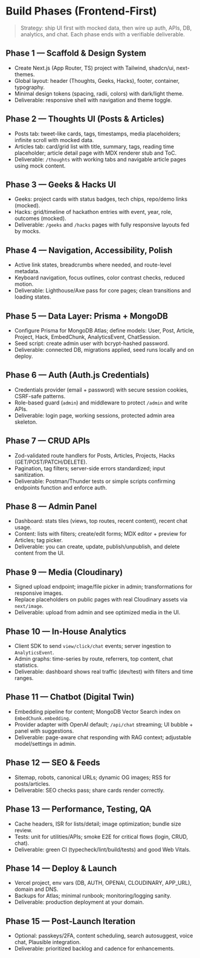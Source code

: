 # Build Phases (Frontend‑First)

> Strategy: ship UI first with mocked data, then wire up auth, APIs, DB, analytics, and chat. Each phase ends with a verifiable deliverable.

## Phase 1 — Scaffold & Design System
- Create Next.js (App Router, TS) project with Tailwind, shadcn/ui, next-themes.
- Global layout: header (Thoughts, Geeks, Hacks), footer, container, typography.
- Minimal design tokens (spacing, radii, colors) with dark/light theme.
- Deliverable: responsive shell with navigation and theme toggle.

## Phase 2 — Thoughts UI (Posts & Articles)
- Posts tab: tweet-like cards, tags, timestamps, media placeholders; infinite scroll with mocked data.
- Articles tab: card/grid list with title, summary, tags, reading time placeholder; article detail page with MDX renderer stub and ToC.
- Deliverable: `/thoughts` with working tabs and navigable article pages using mock content.

## Phase 3 — Geeks & Hacks UI
- Geeks: project cards with status badges, tech chips, repo/demo links (mocked).
- Hacks: grid/timeline of hackathon entries with event, year, role, outcomes (mocked).
- Deliverable: `/geeks` and `/hacks` pages with fully responsive layouts fed by mocks.

## Phase 4 — Navigation, Accessibility, Polish
- Active link states, breadcrumbs where needed, and route-level metadata.
- Keyboard navigation, focus outlines, color contrast checks, reduced motion.
- Deliverable: Lighthouse/Axe pass for core pages; clean transitions and loading states.

## Phase 5 — Data Layer: Prisma + MongoDB
- Configure Prisma for MongoDB Atlas; define models: User, Post, Article, Project, Hack, EmbedChunk, AnalyticsEvent, ChatSession.
- Seed script: create admin user with bcrypt-hashed password.
- Deliverable: connected DB, migrations applied, seed runs locally and on deploy.

## Phase 6 — Auth (Auth.js Credentials)
- Credentials provider (email + password) with secure session cookies, CSRF-safe patterns.
- Role-based guard (`admin`) and middleware to protect `/admin` and write APIs.
- Deliverable: login page, working sessions, protected admin area skeleton.

## Phase 7 — CRUD APIs
- Zod-validated route handlers for Posts, Articles, Projects, Hacks (GET/POST/PATCH/DELETE).
- Pagination, tag filters; server-side errors standardized; input sanitization.
- Deliverable: Postman/Thunder tests or simple scripts confirming endpoints function and enforce auth.

## Phase 8 — Admin Panel
- Dashboard: stats tiles (views, top routes, recent content), recent chat usage.
- Content: lists with filters; create/edit forms; MDX editor + preview for Articles; tag picker.
- Deliverable: you can create, update, publish/unpublish, and delete content from the UI.

## Phase 9 — Media (Cloudinary)
- Signed upload endpoint; image/file picker in admin; transformations for responsive images.
- Replace placeholders on public pages with real Cloudinary assets via `next/image`.
- Deliverable: upload from admin and see optimized media in the UI.

## Phase 10 — In‑House Analytics
- Client SDK to send `view/click/chat` events; server ingestion to `AnalyticsEvent`.
- Admin graphs: time-series by route, referrers, top content, chat statistics.
- Deliverable: dashboard shows real traffic (dev/test) with filters and time ranges.

## Phase 11 — Chatbot (Digital Twin)
- Embedding pipeline for content; MongoDB Vector Search index on `EmbedChunk.embedding`.
- Provider adapter with OpenAI default; `/api/chat` streaming; UI bubble + panel with suggestions.
- Deliverable: page-aware chat responding with RAG context; adjustable model/settings in admin.

## Phase 12 — SEO & Feeds
- Sitemap, robots, canonical URLs; dynamic OG images; RSS for posts/articles.
- Deliverable: SEO checks pass; share cards render correctly.

## Phase 13 — Performance, Testing, QA
- Cache headers, ISR for lists/detail; image optimization; bundle size review.
- Tests: unit for utilities/APIs; smoke E2E for critical flows (login, CRUD, chat).
- Deliverable: green CI (typecheck/lint/build/tests) and good Web Vitals.

## Phase 14 — Deploy & Launch
- Vercel project, env vars (DB, AUTH, OPENAI, CLOUDINARY, APP_URL), domain and DNS.
- Backups for Atlas; minimal runbook; monitoring/logging sanity.
- Deliverable: production deployment at your domain.

## Phase 15 — Post‑Launch Iteration
- Optional: passkeys/2FA, content scheduling, search autosuggest, voice chat, Plausible integration.
- Deliverable: prioritized backlog and cadence for enhancements.

